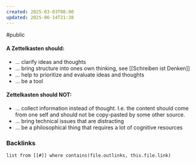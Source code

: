 ```yaml
---
created: 2025-03-03T08:00
updated: 2025-06-14T21:38
---
```

#public
#### A Zettelkasten should:
- ... clarify ideas and thoughts
- ... bring structure into ones own thinking, see [[Schreiben ist Denken]]
- ... help to prioritize and evaluate ideas and thoughts
- ... be a tool

#### Zettelkasten should NOT:
- ... collect information instead of thought. I.e. the content should come from one self and should not be copy-pasted by some other source. 
- ... bring technical issues that are distracting
- ... be a philosophical thing that requires a lot of cognitive resources

### Backlinks
```dataview 
list from [[#]] where contains(file.outlinks, this.file.link)
```

